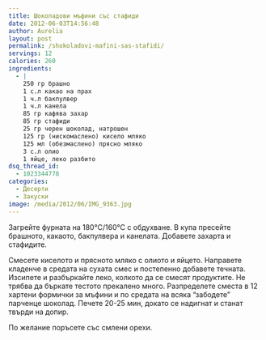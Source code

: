 ```yaml
---
title: Шоколадови мъфини със стафиди
date: 2012-06-03T14:56:48
author: Aurelia
layout: post
permalink: /shokoladovi-mafini-sas-stafidi/
servings: 12
calories: 260
ingredients:
  - |
    250 гр брашно
    1 с.л какао на прах
    1 ч.л бакпулвер
    1 ч.л канела
    85 гр кафява захар
    85 гр стафиди
    25 гр черен шоколад, натрошен
    125 гр (нискомаслено) кисело мляко
    125 мл (обезмаслено) прясно мляко
    3 с.л олио
    1 яйце, леко разбито
dsq_thread_id:
  - 1023344778
categories:
  - Десерти
  - Закуски
image: /media/2012/06/IMG_9363.jpg
---
```

Загрейте фурната на 180°C/160°C с обдухване. В купа пресейте брашното, какаото, бакпулвера и канелата. Добавете захарта и стафидите.
  
Смесете киселото и прясното мляко с олиото и яйцето. Направете кладенче в средата на сухата смес и постепенно добавете течната. Изсипете и разбъркайте леко, колкото да се смесят продуктите. Не трябва да бъркате тестото прекалено много. Разпределете сместа в 12 хартени формички за мъфини и по средата на всяка &#8220;забодете&#8221; парченце шоколад. Печете 20-25 мин, докато се надигнат и станат твърди на допир.
  
По желание поръсете със смлени орехи.